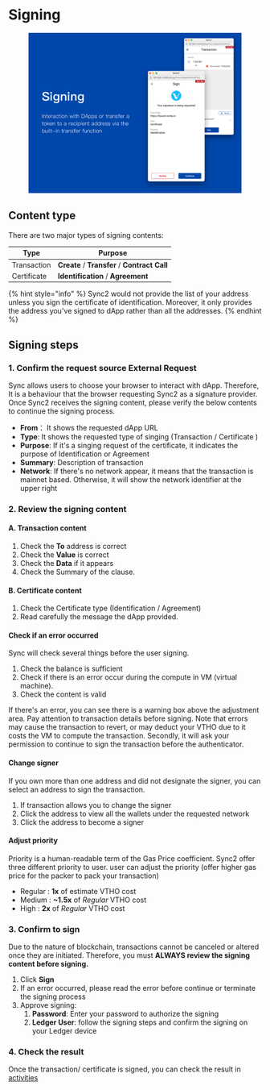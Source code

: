 # Signing

<figure><img src="../../../../.gitbook/assets/signing.d77cdae1.png" alt=""><figcaption></figcaption></figure>

## Content type <a href="#content-type" id="content-type"></a>

There are two major types of signing contents:

| Type        | Purpose                                       |
|-------------|-----------------------------------------------|
| Transaction | **Create** / **Transfer** / **Contract Call** |
| Certificate | **Identification** / **Agreement**            |

{% hint style="info" %}
Sync2 would not provide the list of your address unless you sign the certificate of identification. Moreover, it only provides the address you've signed to dApp rather than all the addresses.
{% endhint %}

## Signing steps <a href="#signing-steps" id="signing-steps"></a>

### 1. Confirm the request source External Request <a href="#id-1-confirm-the-request-source" id="id-1-confirm-the-request-source"></a>

Sync allows users to choose your browser to interact with dApp. Therefore, It is a behaviour that the browser requesting Sync2 as a signature provider. Once Sync2 receives the signing content, please verify the below contents to continue the signing process.

* **From**： It shows the requested dApp URL
* **Type**: It shows the requested type of singing (Transaction / Certificate )
* **Purpose**: If it's a singing request of the certificate, it indicates the purpose of Identification or Agreement
* **Summary**: Description of transaction
* **Network**: If there's no network appear, it means that the transaction is mainnet based. Otherwise, it will show the network identifier at the upper right

### 2. Review the signing content <a href="#id-2-review-the-signing-content" id="id-2-review-the-signing-content"></a>

#### **A. Transaction content**

1. Check the **To** address is correct
2. Check the **Value** is correct
3. Check the **Data** if it appears
4. Check the Summary of the clause.

#### **B. Certificate content**

1. Check the Certificate type (Identification / Agreement)
2. Read carefully the message the dApp provided.

#### **Check if an error occurred**

Sync will check several things before the user signing.

1. Check the balance is sufficient
2. Check if there is an error occur during the compute in VM (virtual machine).
3. Check the content is valid

If there's an error, you can see there is a warning box above the adjustment area. Pay attention to transaction details before signing. Note that errors may cause the transaction to revert, or may deduct your VTHO due to it costs the VM to compute the transaction. Secondly, it will ask your permission to continue to sign the transaction before the authenticator.

#### **Change signer**

If you own more than one address and did not designate the signer, you can select an address to sign the transaction.

1. If transaction allows you to change the signer
2. Click the address to view all the wallets under the requested network
3. Click the address to become a signer

#### **Adjust priority**

Priority is a human-readable term of the Gas Price coefficient. Sync2 offer three different priority to user. user can adjust the priority (offer higher gas price for the packer to pack your transaction)

* Regular : **1x** of estimate VTHO cost
* Medium : **\~1.5x** of _Regular_ VTHO cost
* High : **2x** of _Regular_ VTHO cost

### 3. Confirm to sign <a href="#id-3-confirm-to-sign" id="id-3-confirm-to-sign"></a>

Due to the nature of blockchain, transactions cannot be canceled or altered once they are initiated. Therefore, you must **ALWAYS review the signing content before signing.**

1. Click **Sign**
2. If an error occurred, please read the error before continue or terminate the signing process
3. Approve signing:
   1. **Password**: Enter your password to authorize the signing
   2. **Ledger User**: follow the signing steps and confirm the signing on your Ledger device

### 4. Check the result <a href="#id-4-check-the-result" id="id-4-check-the-result"></a>

Once the transaction/ certificate is signed, you can check the result in [activities](activities.md)
